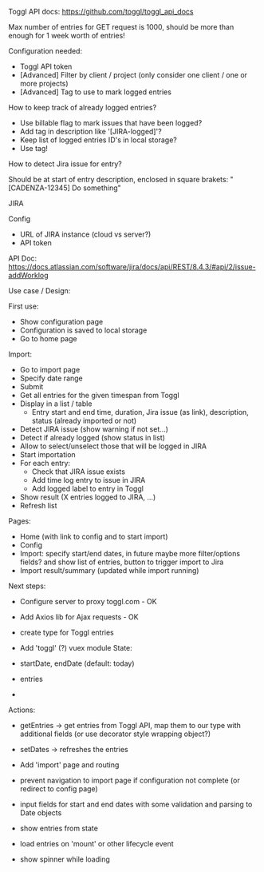 Toggl API docs: https://github.com/toggl/toggl_api_docs

Max number of entries for GET request is 1000, should be more than enough for 1 week worth of entries!

Configuration needed:
- Toggl API token
- [Advanced] Filter by client / project (only consider one client / one or more projects)
- [Advanced] Tag to use to mark logged entries

How to keep track of already logged entries?
- Use billable flag to mark issues that have been logged?
- Add tag in description like '[JIRA-logged]'?
- Keep list of logged entries ID's in local storage?
- Use tag!

How to detect Jira issue for entry?

Should be at start of entry description, enclosed in square brakets: "[CADENZA-12345] Do something"

JIRA

Config
- URL of JIRA instance (cloud vs server?)
- API token

API Doc:
https://docs.atlassian.com/software/jira/docs/api/REST/8.4.3/#api/2/issue-addWorklog

Use case / Design:

First use:
- Show configuration page
- Configuration is saved to local storage
- Go to home page

Import:
- Go to import page
- Specify date range
- Submit
- Get all entries for the given timespan from Toggl
- Display in a list / table
    - Entry start and end time, duration, Jira issue (as link), description, status (already imported or not)
- Detect JIRA issue (show warning if not set...)
- Detect if already logged (show status in list)
- Allow to select/unselect those that will be logged in JIRA
- Start importation
- For each entry:
    - Check that JIRA issue exists
    - Add time log entry to issue in JIRA
    - Add logged label to entry in Toggl
- Show result (X entries logged to JIRA, ...)    
- Refresh list

Pages: 
- Home (with link to config and to start import)
- Config
- Import: specify start/end dates, in future maybe more filter/options fields? and show list of entries, button to trigger import to Jira
- Import result/summary (updated while import running)

Next steps:

- Configure server to proxy toggl.com - OK
- Add Axios lib for Ajax requests - OK
- create type for Toggl entries

- Add 'toggl' (?) vuex module
State:
- startDate, endDate (default: today)
- entries
-  
Actions:
- getEntries -> get entries from Toggl API, map them to our type with additional fields (or use decorator style wrapping object?) 
- setDates -> refreshes the entries

- Add 'import' page and routing
- prevent navigation to import page if configuration not complete (or redirect to config page)
- input fields for start and end dates with some validation and parsing to Date objects
- show entries from state
- load entries on 'mount' or other lifecycle event
- show spinner while loading
